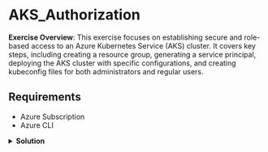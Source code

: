 # AKS_Authorization

**Exercise Overview**: This exercise focuses on establishing secure and role-based access to an Azure Kubernetes Service (AKS) cluster. It covers key steps, including creating a resource group, generating a service principal, deploying the AKS cluster with specific configurations, and creating kubeconfig files for both administrators and regular users.

## Requirements

* Azure Subscription
* Azure CLI

<details>
<summary><b>Solution</b></summary>
<p>

### 1. Create Resource Group

Creates an Azure Resource Group for organizing and managing resources.

```bash
az group create --location westeurope --resource-group demo-weu-rg
```

### 2. Create Service Principal

Generates a Service Principal for AKS with the necessary permissions.

```bash
az ad sp create-for-rbac --skip-assignment -n "spn-aks"
```

### 3. Create Azure Kubernetes Service

**NOTE**: Replace placeholders in `--subscription`, `--service-principal`, and `--client-secret` with actual values.

Deploys an AKS cluster with specified configurations.

```bash
az aks create \
  --location westeurope \
  --subscription <Your-Subscription-ID> \
  --resource-group demo-weu-rg \
  --name <Your-AKS-Cluster-Name> \
  --ssh-key-value $HOME/.ssh/id_rsa.pub \
  --service-principal "<Your-Service-Principal-ID>" \
  --client-secret "<Your-Client-Secret>" \
  --network-plugin kubenet \
  --load-balancer-sku standard \
  --outbound-type loadBalancer \
  --node-vm-size Standard_B2s \
  --node-count 1 \
  --tags 'ENV=Demo' 'OWNER=Corporation Inc.'
```

## Testing

### 1. Generate kubeconfig (get-credentials) for Admins

After successfully provisioning the Azure Kubernetes Service (AKS) cluster, it's essential to create a kubeconfig file specifically tailored for administrators. This file contains the necessary credentials and configuration settings to access the AKS cluster with administrative privileges.

```bash
az aks get-credentials \
  --resource-group demo-weu-rg \
  --name <Your-AKS-Cluster-Name> \
  --file ./<Your-AKS-Cluster-Name>-admin.kubeconfig \
  --admin
```

Running this command will fetch the credentials for the AKS cluster and save them in a kubeconfig file named `<Your-AKS-Cluster-Name>-admin.kubeconfig`. Administrators can then use this file to interact with the AKS cluster, allowing them to perform tasks that require elevated permissions.

### 2. Generate kubeconfig (get-credentials) for Users

To facilitate secure access for regular users to the AKS cluster, a separate kubeconfig file needs to be generated. This file contains the necessary credentials and configurations for users to interact with the AKS cluster within the bounds of their assigned permissions.

```bash
az aks get-credentials \
  --resource-group demo-weu-rg \
  --name <Your-AKS-Cluster-Name> \
  --file ./386e4a2-8f22-weu-aks-user.kubeconfig
```

Running this command will fetch the credentials for the AKS cluster and save them in a kubeconfig file named `<Your-AKS-Cluster-Name>-user.kubeconfig`. Users can utilize this file to perform tasks on the AKS cluster based on the permissions granted to their respective roles. Separating admin and user kubeconfig files ensures a granular and secure approach to cluster access.

## Clean Up

### 1. Remove all resources

Deletes the resource group and associated resources.

```bash
az group delete -n demo-weu-rg --yes --no-wait
```

</p>
</details>